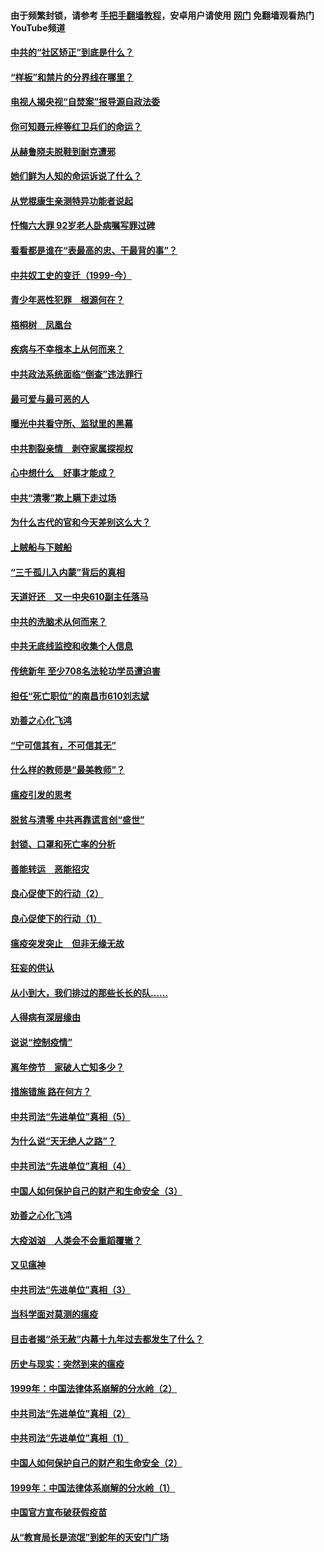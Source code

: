 #### 由于频繁封锁，请参考 [手把手翻墙教程](https://github.com/gfw-breaker/guides/wiki/)，安卓用户请使用 [网门](https://github.com/gfw-breaker/nogfw/blob/master/dl.md?t=04080801) 免翻墙观看热门YouTube频道 

#### [中共的“社区矫正”到底是什么？](../pages/19/422870.md?t=04080801) 

#### [“样板”和禁片的分界线在哪里？](../pages/19/422704.md?t=04080801) 

#### [电视人揭央视“自焚案”报导源自政法委](../pages/19/422770.md?t=04080801) 

#### [你可知聂元梓等红卫兵们的命运？](../pages/19/422848.md?t=04080801) 

#### [从赫鲁晓夫脱鞋到耐克遭邪](../pages/19/422826.md?t=04080801) 

#### [她们鲜为人知的命运诉说了什么？](../pages/19/422754.md?t=04080801) 

#### [从党棍康生亲测特异功能者说起](../pages/19/422657.md?t=04080801) 

#### [忏悔六大罪 92岁老人卧病嘱写罪过碑](../pages/19/422750.md?t=04080801) 

#### [看看都是谁在“表最高的忠、干最背的事”？](../pages/19/422703.md?t=04080801) 

#### [中共奴工史的变迁（1999-今）](../pages/19/422656.md?t=04080801) 

#### [青少年恶性犯罪　根源何在？](../pages/19/422449.md?t=04080801) 

#### [梧桐树　凤凰台](../pages/19/422442.md?t=04080801) 

#### [疾病与不幸根本上从何而来？](../pages/19/422438.md?t=04080801) 

#### [中共政法系统面临“倒查”违法罪行](../pages/19/422497.md?t=04080801) 

#### [最可爱与最可恶的人](../pages/19/422448.md?t=04080801) 

#### [曝光中共看守所、监狱里的黑幕](../pages/19/422390.md?t=04080801) 

#### [中共割裂亲情　剥夺家属探视权](../pages/19/422364.md?t=04080801) 

#### [心中想什么　好事才能成？](../pages/19/422318.md?t=04080801) 

#### [中共“清零”欺上瞒下走过场](../pages/19/422306.md?t=04080801) 

#### [为什么古代的官和今天差别这么大？](../pages/19/422228.md?t=04080801) 

#### [上贼船与下贼船](../pages/19/422276.md?t=04080801) 

#### [“三千孤儿入内蒙”背后的真相](../pages/19/422229.md?t=04080801) 

#### [天道好还　又一中央610副主任落马](../pages/19/422155.md?t=04080801) 

#### [中共的洗脑术从何而来？](../pages/19/422154.md?t=04080801) 

#### [中共无底线监控和收集个人信息](../pages/19/422039.md?t=04080801) 

#### [传统新年 至少708名法轮功学员遭迫害](../pages/19/421946.md?t=04080801) 

#### [担任“死亡职位”的南昌市610刘志斌](../pages/19/421957.md?t=04080801) 

#### [劝善之心化飞鸿](../pages/19/421164.md?t=04080801) 

#### [“宁可信其有，不可信其无”](../pages/19/421691.md?t=04080801) 

#### [什么样的教师是“最美教师”？](../pages/19/421755.md?t=04080801) 

#### [瘟疫引发的思考](../pages/19/421594.md?t=04080801) 

#### [脱贫与清零 中共再靠谎言创“盛世”](../pages/19/421590.md?t=04080801) 

#### [封锁、口罩和死亡率的分析](../pages/19/421495.md?t=04080801) 

#### [善能转运　恶能招灾](../pages/19/421334.md?t=04080801) 

#### [良心促使下的行动（2）](../pages/19/421361.md?t=04080801) 

#### [良心促使下的行动（1）](../pages/19/421302.md?t=04080801) 

#### [瘟疫突发突止　但非无缘无故](../pages/19/421281.md?t=04080801) 

#### [狂妄的供认](../pages/19/421199.md?t=04080801) 

#### [从小到大，我们排过的那些长长的队……](../pages/19/421243.md?t=04080801) 

#### [人得病有深层缘由](../pages/19/420864.md?t=04080801) 

#### [说说“控制疫情”](../pages/19/420831.md?t=04080801) 

#### [离年傍节　家破人亡知多少？](../pages/19/420563.md?t=04080801) 

#### [措施错施  路在何方？](../pages/19/420076.md?t=04080801) 

#### [中共司法“先进单位”真相（5）](../pages/19/419453.md?t=04080801) 

#### [为什么说“天无绝人之路”？](../pages/19/419618.md?t=04080801) 

#### [中共司法“先进单位”真相（4）](../pages/19/419452.md?t=04080801) 

#### [中国人如何保护自己的财产和生命安全（3）](../pages/19/419405.md?t=04080801) 

#### [劝善之心化飞鸿](../pages/19/418758.md?t=04080801) 

#### [大疫汹汹　人类会不会重蹈覆辙？](../pages/19/419691.md?t=04080801) 

#### [又见瘟神](../pages/19/419225.md?t=04080801) 

#### [中共司法“先进单位”真相（3）](../pages/19/419451.md?t=04080801) 

#### [当科学面对莫测的瘟疫](../pages/19/419625.md?t=04080801) 

#### [目击者揭“杀无赦”内幕十九年过去都发生了什么？](../pages/19/419617.md?t=04080801) 

#### [历史与现实：突然到来的瘟疫](../pages/19/419619.md?t=04080801) 

#### [1999年：中国法律体系崩解的分水岭（2）](../pages/19/419455.md?t=04080801) 

#### [中共司法“先进单位”真相（2）](../pages/19/419450.md?t=04080801) 

#### [中共司法“先进单位”真相（1）](../pages/19/419449.md?t=04080801) 

#### [中国人如何保护自己的财产和生命安全（2）](../pages/19/419404.md?t=04080801) 

#### [1999年：中国法律体系崩解的分水岭（1）](../pages/19/419454.md?t=04080801) 

#### [中国官方宣布破获假疫苗](../pages/19/419504.md?t=04080801) 

#### [从“教育局长是流氓”到蛇年的天安门广场](../pages/19/419470.md?t=04080801) 

